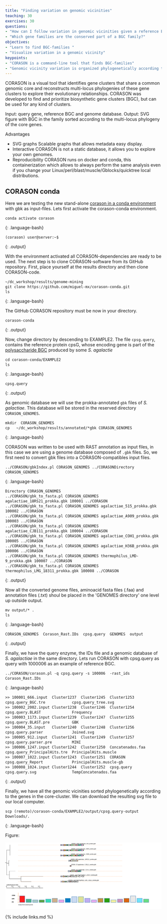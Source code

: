 ```yaml
---
title: "Finding variation on genomic vicinities"
teaching: 30
exercises: 30
questions:
- "How can I follow variation in genomic vicinities given a reference BGC?"
- "Which gene families are the conserved part of a BGC family?"
objectives:
- "Learn to find BGC-families "
- "Visualize variation in a genomic vicinity"
keypoints:
- "CORASON is a command-line tool that finds BGC-families"
- "Genomic vicinity variation is organized phylogenetically according to the conserved genes in the BGC-family"
---
```


CORASON is a visual tool that identifies gene clusters that share a 
common genomic core and reconstructs multi-locus phylogenies of these 
gene clusters to explore their evolutionary relationships. CORASON 
was developed to find and prioritize biosynthetic gene clusters 
(BGC), but can be used for any kind of clusters.

Input: query gene, reference BGC and genome database.
Output: SVG figure with BGC in the family sorted according 
to the multi-locus phylogeny of the core genes.

Advantages  
- SVG graphs Scalable graphs that allows metadata easy display.  
- Interactive CORASON is not a static database, it allows you to explore your own genomes.  
- Reproducibility CORASON runs on docker and conda, 
this containerization which allows to always perform the same analysis 
even if you change your Linux/perl/blast/muscle/Gblocks/quicktree local distributions.  

## CORASON conda 
Here we are testing the new stand-alone 
[corason in a conda environment](https://github.com/miguel-mx/corason-conda)
with gbk as input-files. Lets first activate the corason-conda environment.    

~~~
conda activate corason  
~~~
{: .language-bash}

~~~
(corason) user@server:~$
~~~
{: .output}

With the environment activated all CORASON-dependencies are ready to be used. 
The next step is to clone CORASON-software from its GitHub repository. First,
place yourself at the results directory and then clone CORASON-code.
~~~
~/dc_workshop/results/genome-mining 
git clone https://github.com/miguel-mx/corason-conda.git 
ls
~~~
{: .language-bash}

The GitHub CORASON repository must be now in your directory. 
~~~
corason-conda 
~~~
{: .output}

Now, change directory by descending to EXAMPLE2. The file `cpsg.query`, 
contains the reference protein cpsG, whose encoding gene 
is part of the 
[polysaccharide BGC](https://mibig.secondarymetabolites.org/repository/BGC0000744/index.html#r1c1) 
produced by some _S. agalactie_   

~~~
cd corason-conda/EXAMPLE2      
ls
~~~
{: .language-bash}

~~~
cpsg.query
~~~
{: .output}


As genomic database we will use the prokka-annotated `gbk` files of _S. galactiae_.
This database will be stored in the reserved directory `CORASON_GENOMES`.  
~~~
mkdir  CORASON_GENOMES
cp   ~/dc_workshop/results/annotated/*gbk CORASON_GENOMES
~~~
{: .language-bash}

CORASON was written to be used with RAST annotation as input files, in this case
we are using a genome database composed of `.gbk` files. So, we first need to convert
gbk files into a CORASON-compatibles input files.  

~~~
../CORASON/gbkIndex.pl CORASON_GENOMES ../CORASONDirectory CORASON_GENOMES 
~~~
{: .language-bash}  

~~~
Directory CORASON_GENOMES                                                                                                
../CORASON/gbk_to_fasta.pl CORASON_GENOMES agalactiae_18RS21_prokka.gbk 100001 ../CORASON                                 
../CORASON/gbk_to_fasta.pl CORASON_GENOMES agalactiae_515_prokka.gbk 100002 ../CORASON                                   
../CORASON/gbk_to_fasta.pl CORASON_GENOMES agalactiae_A909_prokka.gbk 100003 ../CORASON                             
../CORASON/gbk_to_fasta.pl CORASON_GENOMES agalactiae_CJB111_prokka.gbk 100004 ../CORASON                         
../CORASON/gbk_to_fasta.pl CORASON_GENOMES agalactiae_COH1_prokka.gbk 100005 ../CORASON                           
../CORASON/gbk_to_fasta.pl CORASON_GENOMES agalactiae_H36B_prokka.gbk 100006 ../CORASON                            
../CORASON/gbk_to_fasta.pl CORASON_GENOMES thermophilus_LMD-9_prokka.gbk 100007 ../CORASON                          
../CORASON/gbk_to_fasta.pl CORASON_GENOMES thermophilus_LMG_18311_prokka.gbk 100008 ../CORASON   
~~~
{: .output}

Now all the converted genome files, aminoacid fasta files (.faa) 
and annotation files (.txt) shoul be placed in the 'GENOMES directory'
one level up outside output.  
~~~
mv output/* . 
ls
~~~
{: .language-bash}  

~~~
CORASON_GENOMES  Corason_Rast.IDs  cpsg.query  GENOMES  output 
~~~
{: .output}  

Finally, we have the query enzyme, the IDs file and a genomic database
of _S. agalactiae_ in the same directory. Lets run CORASON with 
cpsg.query as query with 1000006 as an example of reference BGC.  
~~~
../CORASON/corason.pl -q cpsg.query -s 100006  -rast_ids Corason_Rast.IDs
~~~
{: .language-bash}

~~~
>> 100001_666.input  Cluster1237  Cluster1245  Cluster1253       cpsg.query_BGC.tre            cpsg.query_tree.svg        
>> 100002_2002.input Cluster1238  Cluster1246  Cluster1254       cpsg.query.BLAST              Frequency                  
>> 100003_1173.input Cluster1239  Cluster1247  Cluster1255       cpsg.query.BLAST.pre          GBK                        
>> 100004_35.input   Cluster1240  Cluster1248  Cluster1256       cpsg.query.parser             Joined.svg                 
>> 100005_912.input  Cluster1241  Cluster1249  Cluster1257       cpsg.query.parser.pre         MINI                       
>> 100006_1247.input Cluster1242  Cluster1250  Concatenados.faa  cpsg.query_PrincipalHits.tre  PrincipalHits.muscle       
>> 100007_1022.input Cluster1243  Cluster1251  CORASON           cpsg.query_Report             PrincipalHits.muscle-gb    
>> 100008_1024.input Cluster1244  Cluster1252  cpsg.query        cpsg.query.svg                TempConcatenados.faa 
~~~
{: .output}  

Finally, we have all the genomic vicinities sorted phylogenetically according to 
the genes in the core-cluster. We can download the resulting svg file to our local computer.
~~~
scp (remoto)/corason-conda/EXAMPLE2/output/cpsg.query-output  Downloads/.
~~~
{: .language-bash}

Figure:

<img src = "../fig/Joined.svg" alt="My Happy SVG"/>

{% include links.md %}
